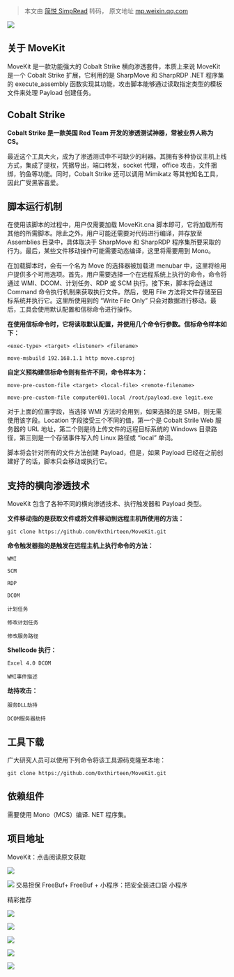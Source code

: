 > 本文由 [简悦 SimpRead](http://ksria.com/simpread/) 转码， 原文地址 [mp.weixin.qq.com](https://mp.weixin.qq.com/s/VOMufosFYKP8eqAzmOKwyw)

![](https://mmbiz.qpic.cn/mmbiz_jpg/qq5rfBadR3iczjAbTogwwaA6FplHEXebfwt8G8SFUiaf3ruVTdAWccNC6WXflnaiatG08EXkiaBKg2dJhK6cMcHIYg/640?wx_fmt=jpeg)

关于 MoveKit
----------

MoveKit 是一款功能强大的 Cobalt Strike 横向渗透套件，本质上来说 MoveKit 是一个 Cobalt Strike 扩展，它利用的是 SharpMove 和 SharpRDP .NET 程序集的 execute_assembly 函数实现其功能，攻击脚本能够通过读取指定类型的模板文件来处理 Payload 创建任务。

Cobalt Strike
-------------

**Cobalt Strike 是一款美国 Red Team 开发的渗透测试神器，常被业界人称为 CS。**

最近这个工具大火，成为了渗透测试中不可缺少的利器。其拥有多种协议主机上线方式，集成了提权，凭据导出，端口转发，socket 代理，office 攻击，文件捆绑，钓鱼等功能。同时，Cobalt Strike 还可以调用 Mimikatz 等其他知名工具，因此广受黑客喜爱。

脚本运行机制
------

在使用该脚本的过程中，用户仅需要加载 MoveKit.cna 脚本即可，它将加载所有其他的所需脚本。除此之外，用户可能还需要对代码进行编译，并存放至 Assemblies 目录中，具体取决于 SharpMove 和 SharpRDP 程序集所要采取的行为。最后，某些文件移动操作可能需要动态编译，这里将需要用到 Mono。

在加载脚本时，会有一个名为 Move 的选择器被加载进 menubar 中，这里将给用户提供多个可用选项。首先，用户需要选择一个在远程系统上执行的命令，命令将通过 WMI、DCOM、计划任务、RDP 或 SCM 执行。接下来，脚本将会通过 Command 命令执行机制来获取执行文件。然后，使用 File 方法将文件存储至目标系统并执行它。这里所使用到的 “Write File Only” 只会对数据进行移动。最后，工具会使用默认配置和信标命令进行操作。

**在使用信标命令时，它将读取默认配置，并使用几个命令行参数。信标命令样本如下：**

```
<exec-type> <target> <listener> <filename>

```

```
move-msbuild 192.168.1.1 http move.csproj

```

**自定义预构建信标命令则有些许不同，命令样本为：**

```
move-pre-custom-file <target> <local-file> <remote-filename>

```

```
move-pre-custom-file computer001.local /root/payload.exe legit.exe

```

对于上面的位置字段，当选择 WMI 方法时会用到，如果选择的是 SMB，则无需使用该字段。Location 字段接受三个不同的值，第一个是 Cobalt Strile Web 服务器的 URL 地址，第二个则是待上传文件的远程目标系统的 Windows 目录路径，第三则是一个存储事件写入的 Linux 路径或 “local” 单词。

脚本将会针对所有的文件方法创建 Payload，但是，如果 Payload 已经在之前创建好了的话，脚本只会移动或执行它。

支持的横向渗透技术
---------

MoveKit 包含了各种不同的横向渗透技术、执行触发器和 Payload 类型。

**文件移动指的是获取文件或将文件移动到远程主机所使用的方法：**

```
git clone https://github.com/0xthirteen/MoveKit.git

```

**命令触发器指的是触发在远程主机上执行命令的方法：**

```
WMI

SCM

RDP

DCOM

计划任务

修改计划任务

修改服务路径

```

**Shellcode 执行：**

```
Excel 4.0 DCOM

WMI事件描述

```

**劫持攻击：**

```
服务DLL劫持

DCOM服务器劫持

```

工具下载
----

广大研究人员可以使用下列命令将该工具源码克隆至本地：

```
git clone https://github.com/0xthirteen/MoveKit.git
```

依赖组件
----

需要使用 Mono（MCS）编译. NET 程序集。

项目地址
----

MoveKit：点击阅读原文获取

![](https://mmbiz.qpic.cn/mmbiz_gif/qq5rfBadR38Tm7G07JF6t0KtSAuSbyWtgFA8ywcatrPPlURJ9sDvFMNwRT0vpKpQ14qrYwN2eibp43uDENdXxgg/640?wx_fmt=gif)

![](http://mmbiz.qpic.cn/mmbiz_png/3Uce810Z1ibJ71wq8iaokyw684qmZXrhOEkB72dq4AGTwHmHQHAcuZ7DLBvSlxGyEC1U21UMgSKOxDGicUBM7icWHQ/640?wx_fmt=png&wxfrom=200) 交易担保 FreeBuf+ FreeBuf + 小程序：把安全装进口袋 小程序

精彩推荐

  

  

  

  

****![](https://mmbiz.qpic.cn/mmbiz_jpg/qq5rfBadR3ib2xibAss1xbykgjtgKvut2LUribibnyiaBpicTkS10Asn4m4HgpknoH9icgqE0b0TVSGfGzs0q8sJfWiaFg/640?wx_fmt=jpeg)****

  

  

[![](https://mmbiz.qpic.cn/mmbiz_jpg/qq5rfBadR3ickibic6Dgs2dagP4sPMaribnGJf2HJeXWbGiaG2mczmUtPRibJwpSMpyOhBAic5QcAqONZKT7jOAKca57g/640?wx_fmt=jpeg)](http://mp.weixin.qq.com/s?__biz=MjM5NjA0NjgyMA==&mid=2651118893&idx=2&sn=552b6e841de517b324d16c0e36f5fe9c&chksm=bd1f4fa68a68c6b0f352209dab807f7094ba01cab6b7f7f802862ab6303c9e21362eac20a2a5&scene=21#wechat_redirect)

[![](https://mmbiz.qpic.cn/mmbiz_jpg/qq5rfBadR39yuicicEmXN9NUz0Zs4xGcnRuJrJksAAFv1g4ibucaCJyueUebkDqRSNAdmUanTyNF0YHpV9iacm9RtA/640?wx_fmt=jpeg)](http://mp.weixin.qq.com/s?__biz=MjM5NjA0NjgyMA==&mid=2651121953&idx=1&sn=a6b2f2f78f09d293cb6238c6ad39fc4c&chksm=bd1f7baa8a68f2bc4c8907c1e2f89a3ead9c42b8c413e5184a6965040c7ff4bd3fbff4cb8368&scene=21#wechat_redirect)

[![](https://mmbiz.qpic.cn/mmbiz_png/qq5rfBadR3icS1vbh6JvNibRYLWuwFy0wn9aanu00sRRQXSGDOGQSl3bf0qr9GKJyyHCgyWV9v3wjt95jXcUBo7A/640?wx_fmt=png)](http://mp.weixin.qq.com/s?__biz=Mzg2MTAwNzg1Ng==&mid=2247485964&idx=1&sn=6cbd2052f9b485204e953944d9fb974c&chksm=ce1cf093f96b79852ad234c2fab302f0c1682b1753e6f0d4c5af9ff9fe167274f5f345572478&scene=21#wechat_redirect)

**************![](https://mmbiz.qpic.cn/mmbiz_gif/qq5rfBadR3icF8RMnJbsqatMibR6OicVrUDaz0fyxNtBDpPlLfibJZILzHQcwaKkb4ia57xAShIJfQ54HjOG1oPXBew/640?wx_fmt=gif)**************